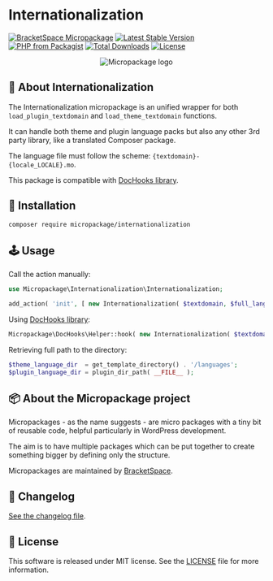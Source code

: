 # Internationalization

[![BracketSpace Micropackage](https://img.shields.io/badge/BracketSpace-Micropackage-brightgreen)](https://bracketspace.com)
[![Latest Stable Version](https://poser.pugx.org/micropackage/internationalization/v/stable)](https://packagist.org/packages/micropackage/internationalization)
[![PHP from Packagist](https://img.shields.io/packagist/php-v/micropackage/internationalization.svg)](https://packagist.org/packages/micropackage/internationalization)
[![Total Downloads](https://poser.pugx.org/micropackage/internationalization/downloads)](https://packagist.org/packages/micropackage/internationalization)
[![License](https://poser.pugx.org/micropackage/internationalization/license)](https://packagist.org/packages/micropackage/internationalization)

<p align="center">
    <img src="https://bracketspace.com/extras/micropackage/micropackage-small.png" alt="Micropackage logo"/>
</p>

## 🧬 About Internationalization

The Internationalization micropackage is an unified wrapper for both `load_plugin_textdomain` and `load_theme_textdomain` functions.

It can handle both theme and plugin language packs but also any other 3rd party library, like a translated Composer package.

The language file must follow the scheme: `{textdomain}-{locale_LOCALE}.mo`.

This package is compatible with [DocHooks library](https://github.com/micropackage/dochooks).

## 💾 Installation

``` bash
composer require micropackage/internationalization
```

## 🕹 Usage

Call the action manually:

```php
use Micropackage\Internationalization\Internationalization;

add_action( 'init', [ new Internationalization( $textdomain, $full_language_dir_path ), 'load_translation' ] );
```

Using [DocHooks library](https://github.com/micropackage/dochooks):

```php
Micropackage\DocHooks\Helper::hook( new Internationalization( $textdomain, $full_language_dir_path ) );
```

Retrieving full path to the directory:

```php
$theme_language_dir  = get_template_directory() . '/languages';
$plugin_language_dir = plugin_dir_path( __FILE__ );
```

## 📦 About the Micropackage project

Micropackages - as the name suggests - are micro packages with a tiny bit of reusable code, helpful particularly in WordPress development.

The aim is to have multiple packages which can be put together to create something bigger by defining only the structure.

Micropackages are maintained by [BracketSpace](https://bracketspace.com).

## 📖 Changelog

[See the changelog file](./CHANGELOG.md).

## 📃 License

This software is released under MIT license. See the [LICENSE](./LICENSE) file for more information.
